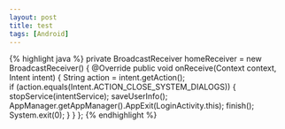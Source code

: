 ```yaml
---
layout: post
title: test
tags: [Android]
---
```


{% highlight java %}
private BroadcastReceiver homeReceiver = new BroadcastReceiver() {
		@Override
		public void onReceive(Context context, Intent intent) {
			String action = intent.getAction();  
	        if (action.equals(Intent.ACTION_CLOSE_SYSTEM_DIALOGS)) { 
	    		stopService(intentService);
				saveUserInfo();
				AppManager.getAppManager().AppExit(LoginActivity.this);
				finish();
				System.exit(0);
	        }
		}
};
{% endhighlight %}